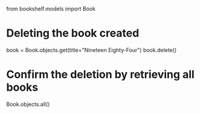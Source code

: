 from bookshelf.models import Book
# Deleting the book created
book = Book.objects.get(title="Nineteen Eighty-Four")
book.delete()

# Confirm the deletion by retrieving all books
Book.objects.all()
